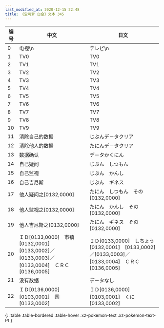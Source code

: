 ```yaml
---
last_modified_at: 2020-12-15 22:48
title: 《宝可梦 白金》文本 345
---
```

| 编号 | 中文 | 日文 |
| ---- | ---- | ---- |
| 0 | 电视\n | テレビ\n |
| 1 | TV0 | TV0 |
| 2 | TV1 | TV1 |
| 3 | TV2 | TV2 |
| 4 | TV3 | TV3 |
| 5 | TV4 | TV4 |
| 6 | TV5 | TV5 |
| 7 | TV6 | TV6 |
| 8 | TV7 | TV7 |
| 9 | TV8 | TV8 |
| 10 | TV9 | TV9 |
| 11 | 清除自己的数据 | じぶんデ－タクリア |
| 12 | 清除他人的数据 | たにんデ－タクリア |
| 13 | 数据确认 | デ－タかくにん |
| 14 | 自己疑问 | じぶん　しつもん |
| 15 | 自己监视 | じぶん　かんし |
| 16 | 自己吉尼斯 | じぶん　ギネス |
| 17 | 他人疑问之[0132,0000] | たにん　しつもん　その[0132,0000] |
| 18 | 他人监视之[0132,0000] | たにん　かんし　その[0132,0000] |
| 19 | 他人吉尼斯之[0132,0000] | たにん　ギネス　その[0132,0000] |
| 20 | ＩＤ[0133,0000]　市镇[0132,0001]　[0133,0002]／[0133,0003]／[0133,0004]　ＣＲＣ　[0136,0005] | ＩＤ[0133,0000]　しちょう[0132,0001]　[0133,0002]／[0133,0003]／[0133,0004]　ＣＲＣ　[0136,0005] |
| 21 | 没有数据 | デ－タなし |
| 22 | ＩＤ[0136,0000]　[0103,0001]　国[0133,0002] | ＩＤ[0136,0000]　[0103,0001]　くに[0133,0002] |
{: .table .table-bordered .table-hover .xz-pokemon-text .xz-pokemon-text-Pt }